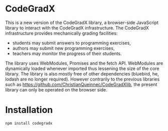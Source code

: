 # CodeGradX

This is a new version of the CodeGradX library, a browser-side
JavaScript library to interact with the CodeGradX infrastructure. The
CodeGradX infrastructure provides mechanically grading facilities:
- students may submit answers to programming exercises, 
- authors may submit new programming exercises, 
- teachers may monitor the progress of their students.

The library uses WebModules, Promises and the fetch API. WebModules
are dynamically loaded whenever imported thus lessening the size of
the core library. The library is also mostly free of other dependencies
(bluebird, he, lodash are no longer required). However contrarily to
the previous libraries such as
https://github.com/ChristianQueinnec/CodeGradXlib, the present library
can only be operated on the browser side.

# Installation

``` shell
npm install codegradx
```

